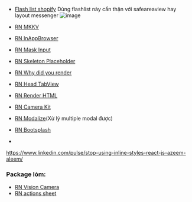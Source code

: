 - [Flash list shopify](https://shopify.github.io/flash-list/)
  Dùng flashlist này cẩn thận với safeareaview hay layout messenger
![image](https://github.com/NoatToan/tech/assets/49062153/2ffe68be-34f2-4431-8cc8-9e2f3b5e3f5a)

- [RN MKKV](https://github.com/mrousavy/react-native-mmkv)

- [RN InAppBrowser](https://github.com/proyecto26/react-native-inappbrowser)
- [RN Mask Input](https://www.npmjs.com/package/react-native-mask-input)
- [RN Skeleton Placeholder](https://github.com/chramos/react-native-skeleton-placeholder)
- [RN Why did you render](https://github.com/welldone-software/why-did-you-render)
- [RN Head TabView](https://github.com/zyslife/react-native-head-tab-view)
- [RN Render HTML](https://github.com/meliorence/react-native-render-html)
- [RN Camera Kit](https://github.com/teslamotors/react-native-camera-kit)
- [RN Modalize](https://github.com/jeremybarbet/react-native-modalize)(Xử lý multiple modal được)
- [RN Bootsplash](https://github.com/zoontek/react-native-bootsplash)
- 
https://www.linkedin.com/pulse/stop-using-inline-styles-react-js-azeem-aleem/



### Package lỏm:
- [RN Vision Camera](https://github.com/mrousavy/react-native-vision-camera)
- [RN actions sheet](https://www.npmjs.com/package/react-native-actions-sheet)
